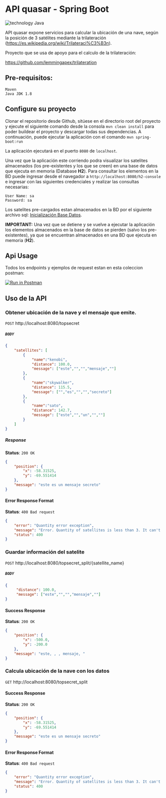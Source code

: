 # API quasar - Spring Boot 
![technology Java](https://img.shields.io/badge/technology-java-blue.svg)

API quasar expone servicios para calcular la ubicación de una nave, según la posición de 3 satélites 
mediante la trilateración (https://es.wikipedia.org/wiki/Trilateraci%C3%B3n).

Proyecto que se usa de apoyo para el calculo de la trilateración:

https://github.com/lemmingapex/trilateration

## Pre-requisitos:

    Maven
    Java JDK 1.8

## Configure su proyecto
Clonar el repositorio desde Github, sitúese en el directorio root del proyecto y ejecute el siguiente comando 
desde la consola `mvn clean install` para poder buildear el proyecto y descargar todas sus dependencias.
A continuación, puede ejecutar la aplicación con el comando `mvn spring-boot:run`

La aplicación ejecutará en el puerto `8080` de `localhost`.

Una vez que la aplicación este corriendo podra visualizar los satelites almacenados 
(los pre-existentes y los que se creen) en una base de datos que ejecuta en memoria (Database **H2**).
Para consultar los elementos en la BD puede ingresar desde el navegador a `http://localhost:8080/h2-console` 
e ingresar con las siguientes credenciales y realizar las consultas necesarias:
```
User Name: sa 
Password: sa
```

Los satelites pre-cargados estan almacenados en la BD por el siguiente archivo sql:
[Inicialización Base Datos](https://github.com/kbaez/challenge/blob/alternative-class/src/main/resources/data.sql).

**IMPORTANT:** Una vez que se detiene y se vuelve a ejecutar la aplicación los elementos almacenados en la base de datos se pierden
(salvo los pre-existentes), ya que se encuentran almacenados en una BD que ejecuta en memoria (**H2**).

## Api Usage

Todos los endpoints y ejemplos de request estan en esta coleccion postman:

[![Run in Postman](https://run.pstmn.io/button.svg)](https://www.getpostman.com/collections/15ce7eb025604c93d2e1)

## Uso de la API

### Obtener ubicación de la nave y el mensaje que emite.

`POST` http://<i></i>localhost:8080/topsecret

##### `BODY`
```json
{
	"satellites": [
		{
			"name":"kenobi",
			"distance": 100.0,
			"message": ["este","","","mensaje",""]
		},
		{
			"name":"skywalker",
			"distance": 115.5,
			"message": ["","es","","","secreto"]
		},
		{
			"name":"sato",
			"distance": 142.7,
			"message": ["este","","un","",""]
		}
	]
}
```

##### Response
**Status**: `200 OK`
```json
{
    "position": {
        "x": -58.31525,
        "y": -69.551414
    },
    "message": "este es un mensaje secreto"
}
```
#### Error Response Format
**Status**: `400 Bad request`
```json
{
    "error": "Quantity error exception",
    "message": "Error. Quantity of satellites is less than 3. It can't be done true-range multilateration for location.",
    "status": 400
}
```

### Guardar información del satelite
`POST` http://<i></i>localhost:8080/topsecret_split/{satellite_name}

##### `BODY`
```json
{
     "distance": 100.0,
     "message": ["este","","","mensaje",""]
}
```

#### Success Response
**Status**: `200 OK`
```json
{
    "position": {
        "x": -500.0,
        "y": -200.0
    },
    "message": "este, , , mensaje, "
}
```

### Calcula ubicación de la nave con los datos 

`GET` http://<i></i>localhost:8080/topsecret_split

#### Success Response
**Status**: `200 OK`
```json
{
    "position": {
        "x": -58.31525,
        "y": -69.551414
    },
    "message": "este es un mensaje secreto"
}
```

#### Error Response Format
**Status**: `400 Bad request`
```json
{
    "error": "Quantity error exception",
    "message": "Error. Quantity of satellites is less than 3. It can't be done true-range multilateration for location.",
    "status": 400
}
```
